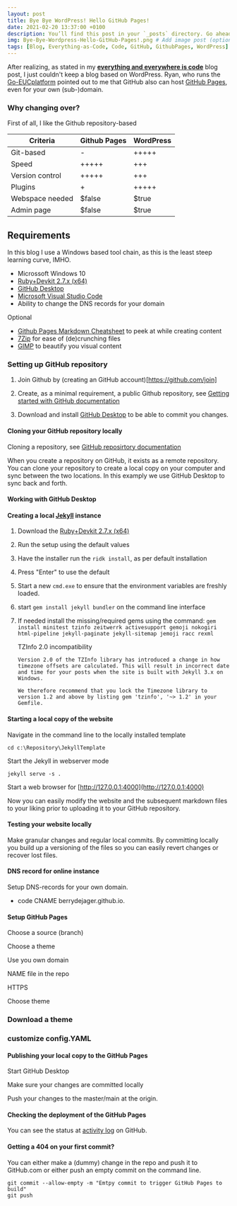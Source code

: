 ```yaml
---
layout: post
title: Bye Bye WordPress! Hello GitHub Pages!
date: 2021-02-20 13:37:00 +0100
description: You’ll find this post in your `_posts` directory. Go ahead and edit it and re-build the site to see your changes. # Add post description (optional)
img: Bye-Bye-Wordpress-Hello-GitHub-Pages!.png # Add image post (optional)
tags: [Blog, Everything-as-Code, Code, GitHub, GithubPages, WordPress] # add tag
---
```

After realizing, as stated in my [**everything and everywhere is code**](/MakingTheAzureDevopsTransition) blog post, I just couldn't keep a blog based on WordPress. Ryan, who runs the [Go-EUCplatform](https://go-euc.com) pointed out to me that GitHub also can host [GitHub Pages](https://pages.github.com), even for your own (sub-)domain.

### Why changing over?

First of all, I like the Github repository-based 

Criteria | Github Pages | WordPress
------------ | ------------ | -------------
Git-based | - | +++++
Speed | +++++ | +++
Version control | +++++ | +++
Plugins | + | +++++
Webspace needed | $false | $true
Admin page | $false | $true


## Requirements

In this blog I use a Windows based tool chain, as this is the least steep learning curve, IMHO.

*	Microssoft Windows 10
*	[Ruby+Devkit 2.7.x (x64)](https://github.com/oneclick/rubyinstaller2/releases/download/RubyInstaller-2.7.2-1/rubyinstaller-devkit-2.7.2-1-x64.exe)
*	[GitHub Desktop](https://central.github.com/deployments/desktop/desktop/latest/win32)
*	[Microsoft Visual Studio Code](https://code.visualstudio.com/docs/?dv=win)
*	Ability to change the DNS records for your domain

Optional
*	[Github Pages Markdown Cheatsheet](/assets/pdf/markdown-cheatsheet-online.pdf) to peek at while creating content
*	[7Zip](https://www.7-zip.org/download.html) for ease of (de)crunching files
*	[GIMP](https://download.gimp.org/pub/gimp/v2.10/windows/) to beautify you visual content


### Setting up GitHub repository

1. Join Github by (creating an GitHub account)[https://github.com/join]

2. Create, as a minimal requirement, a public Github repository, see [Getting started with GitHub documentation](https://docs.github.com/en/github/getting-started-with-github/create-a-repo)

3. Download and install [GitHub Desktop](https://central.github.com/deployments/desktop/desktop/latest/win32) to be able to commit you changes.

#### Cloning your GitHub repository locally

Cloning a repository, see [GitHub reposirtory documentation](https://docs.github.com/en/github/creating-cloning-and-archiving-repositories/cloning-a-repository)

When you create a repository on GitHub, it exists as a remote repository. You can clone your repository to create a local copy on your computer and sync between the two locations. In this examply we use GitHub Desktop to sync back and forth.

#### Working with GitHub Desktop



#### Creating a local [Jekyll](https://jekyllrb.com/) instance

1.	Download the [Ruby+Devkit 2.7.x (x64)](https://github.com/oneclick/rubyinstaller2/releases/download/RubyInstaller-2.7.2-1/rubyinstaller-devkit-2.7.2-1-x64.exe)
2.	Run the setup using the default values
3.	Have the installer run the ```ridk install```, as per default installation
4.	Press "Enter" to use the default
5.	Start a new ```cmd.exe``` to ensure that the environment variables are freshly loaded.
6.  start ```gem install jekyll bundler``` on the command line interface 
7.	If needed install the missing/required gems using the command: 
	```gem install minitest tzinfo zeitwerrk activesupport gemoji nokogiri html-pipeline jekyll-paginate jekyll-sitemap jemoji racc rexml``` 

	TZInfo 2.0 incompatibility

		Version 2.0 of the TZInfo library has introduced a change in how timezone offsets are calculated. This will result in incorrect date and time for your posts when the site is built with Jekyll 3.x on Windows.

		We therefore recommend that you lock the Timezone library to version 1.2 and above by listing gem 'tzinfo', '~> 1.2' in your Gemfile.


#### Starting a local copy of the website
Navigate in the command line to the locally installed template

```cd c:\Repository\JekyllTemplate```

Start the Jekyll in webserver mode

```jekyll serve -s .```

Start a web browser for [http://127.0.0.1:4000](http://127.0.0.1:4000)

Now you can easily modify the website and the subsequent markdown files to your liking prior to uploading it to your GitHub repository.

#### Testing your website locally

Make granular changes and regular local commits. By committing locally you build up a versioning of the files so you can easily revert changes or recover lost files.

#### DNS record for online instance

Setup DNS-records for your own domain.

*	code	CNAME	berrydejager.github.io.
	

#### Setup GitHub Pages

Choose a source (branch)
	
Choose a theme
	
Use you own domain

NAME file in the repo
	
HTTPS
	
Choose theme

### Download a theme

### customize config.YAML

#### Publishing your local copy to the GitHub Pages

Start GitHub Desktop

Make sure your changes are committed locally

Push your changes to the master/main at the origin.

#### Checking the deployment of the GitHub Pages

You can see the status at [activity log](https://github.com/berrydejager/code/deployments) on GitHub.

#### Getting a 404 on your first commit?

You can either make a (dummy) change in the repo and push it to GitHub.com or either push an empty commit on the command line.

``` 
git commit --allow-empty -m "Emtpy commit to trigger GitHub Pages to build"
git push
```